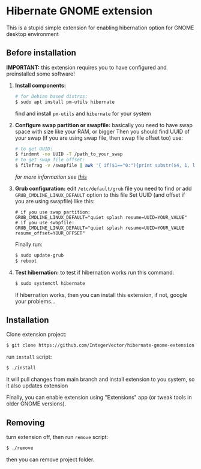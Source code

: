 # Hibernate GNOME extension

This is a stupid simple extension for enabling hibernation option for GNOME desktop environment

## Before installation

**IMPORTANT:** this extension requires you to have configured and preinstalled some software!

1. **Install components:**
    ```bash
    # for Debian based distros:
    $ sudo apt install pm-utils hibernate
    ```
    find and install `pm-utils` and `hibernate` for your system

2. **Configure swap partition or swapfile:**
    basically you need to have swap space with size like your RAM, or bigger
    Then you should find UUID of your swap (if you are using swap file, then swap file offset too)
    use:
    ```bash
    # to get UUID:
    $ findmnt -no UUID -T /path_to_your_swap
    # to get swap file offset:
    $ filefrag -v /swapfile | awk '{ if($1=="0:"){print substr($4, 1, length($4)-2)} }'
    ```
    *for more information see [this](https://wiki.archlinux.org/index.php/Power_management/Suspend_and_hibernate)*
    
3. **Grub configuration:**
    edit `/etc/default/grub` file
    you need to find or add `GRUB_CMDLINE_LINUX_DEFAULT` option to this file
    Set UUID (and offset if you are using swapfile) like this:
    ```
    # if you use swap partition:
    GRUB_CMDLINE_LINUX_DEFAULT="quiet splash resume=UUID=YOUR_VALUE"
    # if you use swapfile:
    GRUB_CMDLINE_LINUX_DEFAULT="quiet splash resume=UUID=YOUR_VALUE resume_offset=YOUR_OFFSET"
    ```
    Finally run:
    ```bash
    $ sudo update-grub
    $ reboot
    ```

4. **Test hibernation:**
    to test if hibernation works run this command:
    ```bash
    $ sudo systemctl hibernate
    ```
    If hibernation works, then you can install this extension, if not, google your problems...
    
## Installation

Clone extension project:
```bash
$ git clone https://github.com/IntegerVector/hibernate-gnome-extension.git
```

run `install` script:
```bash
$ ./install
```
It will pull changes from main branch and install extension to you system, so it also updates extension

Finally, you can enable extension using "Extensions" app (or tweak tools in older GNOME versions).

## Removing

turn extension off, then run `remove` script:
```bash
$ ./remove
```
then you can remove project folder. 
